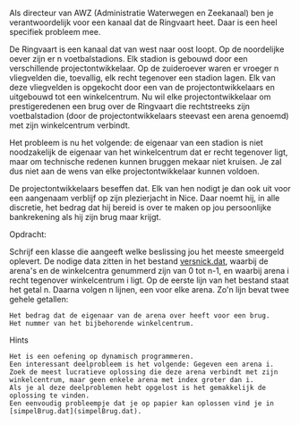 Als directeur van AWZ (Administratie Waterwegen en Zeekanaal) ben je verantwoordelijk voor een kanaal dat de Ringvaart heet. Daar is een heel specifiek probleem mee.

De Ringvaart is een kanaal dat van west naar oost loopt. Op de noordelijke oever zijn er n voetbalstadions. Elk stadion is gebouwd door een verschillende projectontwikkelaar. Op de zuideroever waren er vroeger n vliegvelden die, toevallig, elk recht tegenover een stadion lagen. Elk van deze vliegvelden is opgekocht door een van de projectontwikkelaars en uitgebouwd tot een winkelcentrum. Nu wil elke projectontwikkelaar om prestigeredenen een brug over de Ringvaart die rechtstreeks zijn voetbalstadion (door de projectontwikkelaars steevast een arena genoemd) met zijn winkelcentrum verbindt.

Het probleem is nu het volgende: de eigenaar van een stadion is niet noodzakelijk de eigenaar van het winkelcentrum dat er recht tegenover ligt, maar om technische redenen kunnen bruggen mekaar niet kruisen. Je zal dus niet aan de wens van elke projectontwikkelaar kunnen voldoen.

De projectontwikkelaars beseffen dat. Elk van hen nodigt je dan ook uit voor een aangenaam verblijf op zijn plezierjacht in Nice. Daar noemt hij, in alle discretie, het bedrag dat hij bereid is over te maken op jou persoonlijke bankrekening als hij zijn brug maar krijgt.

Opdracht:

Schrijf een klasse die aangeeft welke beslissing jou het meeste smeergeld oplevert. De nodige data zitten in het bestand [versnick.dat](versnick.dat), waarbij de arena's en de winkelcentra genummerd zijn van 0 tot n-1, en waarbij arena i recht tegenover winkelcentrum i ligt. Op de eerste lijn van het bestand staat het getal n. Daarna volgen n lijnen, een voor elke arena. Zo'n lijn bevat twee gehele getallen:

    Het bedrag dat de eigenaar van de arena over heeft voor een brug.
    Het nummer van het bijbehorende winkelcentrum.

Hints

    Het is een oefening op dynamisch programmeren.
    Een interessant deelprobleem is het volgende: Gegeven een arena i. Zoek de meest lucratieve oplossing die deze arena verbindt met zijn winkelcentrum, maar geen enkele arena met index groter dan i.
    Als je al deze deelproblemen hebt opgelost is het gemakkelijk de oplossing te vinden.
    Een eenvoudig probleempje dat je op papier kan oplossen vind je in [simpelBrug.dat](simpelBrug.dat).
